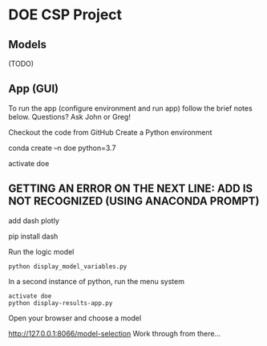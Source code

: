 # DOE CSP Project

## Models

(TODO)

## App (GUI)

To run the app (configure environment and run app) follow the brief notes below. Questions? Ask John or Greg!

Checkout the code from GitHub
Create a Python environment

conda create –n doe python=3.7

activate doe

## GETTING AN ERROR ON THE NEXT LINE: ADD IS NOT RECOGNIZED (USING ANACONDA PROMPT)
add dash plotly 


pip install dash

Run the logic model

	python display_model_variables.py
In a second instance of python, run the menu system

	activate doe
	python display-results-app.py

Open your browser and choose a model

http://127.0.0.1:8066/model-selection
Work through from there…
